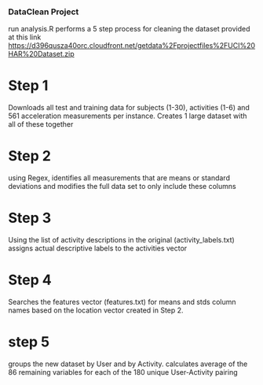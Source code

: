 ### DataClean Project

run analysis.R performs a 5 step process for cleaning the dataset provided at this link
https://d396qusza40orc.cloudfront.net/getdata%2Fprojectfiles%2FUCI%20HAR%20Dataset.zip

# Step 1 
Downloads all test and training data for subjects (1-30), activities (1-6) and 561 acceleration measurements per instance.  Creates 1 large dataset with all of these together

# Step 2
using Regex, identifies all measurements that are means or standard deviations and modifies the full data set to only include these columns

# Step 3
Using the list of activity descriptions in the original (activity_labels.txt) assigns actual descriptive labels to the activities vector

# Step 4
Searches the features vector (features.txt) for means and stds column names based on the location vector created in Step 2.

# step 5 
groups the new dataset by User and by Activity.  calculates average of the 86 remaining variables for each of the 180 unique User-Activity pairing

